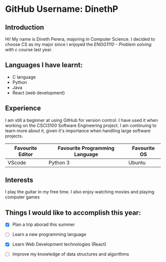 
# GitHub Username: DinethP

## **Introduction**
Hi! My name is Dineth Perera, majoring in Computer Science.
I decided to choose CS as my major since i enjoyed the _ENGG1110 - Problem solving with c_ course last year.

## **Languages I have learnt:**
* C language
* Python
* Java
* React (web development)

## **Experience**

I am still a beginner at using GitHub for version control. I have used it when working on the CSCI3100 Software Engineering project. I am continuing to learn more about it, given it's importance when handling large software projects.

|Favourite Editor|Favourite Programming Language|Favourite OS|
|----------------|------------------------------|------------|
|VScode          |Python 3                      |Ubuntu      |
## **Interests**
I play the guitar in my free time. I also enjoy watching movies and playing computer games

## **Things I would like to accomplish this year:**
- [x] Plan a trip aborad this summer
- [ ] Learn a new programming language 
- [x] Learn Web Development technologies (React)
- [ ] Improve my knowledge of data structures and algorithms


